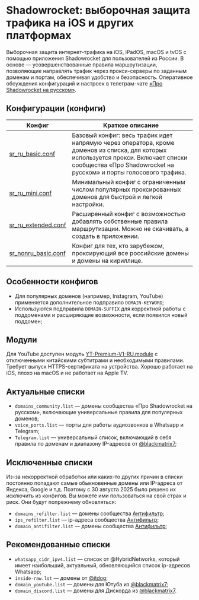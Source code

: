 # Shadowrocket: выборочная защита трафика на iOS и других платформах

Выборочная защита интернет-трафика на iOS, iPadOS, macOS и tvOS с помощью приложения Shadowrocket для пользователей из России. В основе — усовершенствованные правила маршрутизации, позволяющие направлять трафик через прокси-серверы по заданным доменам и портам, обеспечивая удобство и безопасность. Оперативное обсуждения конфигураций и настроек в телеграм-чате [«Про Shadowrocket на русском»](https://t.me/shadowrocket_ru).


## Конфигурации (конфиги)

| Конфиг             | Краткое описание                                                                                             |
|--------------------|-------------------------------------------------------------------------------------------------------------|
| [sr_ru_basic.conf](https://raw.githubusercontent.com/mrkhachaturov/shadowrocket-configuration-file/refs/heads/main/conf/sr_ru_basic.conf)  | Базовый конфиг: весь трафик идет напрямую через оператора, кроме доменов из списка, для которых используется прокси. Включает списки сообщества «Про Shadowrocket на русском» и порты голосового трафика.        |
| [sr_ru_mini.conf](https://raw.githubusercontent.com/mrkhachaturov/shadowrocket-configuration-file/refs/heads/main/conf/sr_ru_mini.conf)   | Минимальный конфиг с ограниченным числом популярных проксированных доменов для быстрой и легкой настройки.    |
| [sr_ru_extended.conf](https://raw.githubusercontent.com/mrkhachaturov/shadowrocket-configuration-file/refs/heads/main/conf/sr_ru_extended.conf) | Расширенный конфиг с возможностью добавлять собственные правила маршрутизации. Можно не скачивать, а создать в приложении.                              |
| [sr_nonru_basic.conf](https://raw.githubusercontent.com/mrkhachaturov/shadowrocket-configuration-file/refs/heads/main/conf/sr_nonru_basic.conf) | Конфиг для тех, кто зарубежом, проксирующий все российские домены и домены на кириллице.

## Особенности конфигов
- Для популярных доменов (например, Instagram, YouTube) применяется дополнительное подправило `DOMAIN-KEYWORD`;
- Используются подправила `DOMAIN-SUFFIX` для корректной работы с поддоменами и расширяющие возможности, если появился новый поддомен;

## Модули
Для YouTube доступен модуль [YT-Premium-V1-RU.module](https://raw.githubusercontent.com/mrkhachaturov/shadowrocket-configuration-file/refs/heads/release/modules/YT-Premium-V1-RU.module) с отключенными китайскими субтитрами и необходимыми правилами. Требует выпуск HTTPS-сертификата на устройства. Хорошо работает на iOS, плохо на macOS и не работает на Apple TV.

## Актуальные списки
- `domains_community.list` — домены сообщества «Про Shadowrocket на русском», включающие универсальные правила для популярных доменов;
- `voice_ports.list` — порты для работы аудиозвонков в Whatsapp и Telegram;
- `Telegram.list` — универсальный список, включающий в себя правила по доменам и диапазону IP-адресов от [@blackmatrix7](https://github.com/blackmatrix7/ios_rule_script/refs/heads/master/rule/Shadowrocket/Telegram/Telegram.list);

## Исключенные списки
Из-за некорректной обработки или каких-то других причин в списки постоянно попадают самые обыкновенные домены или IP-адреса от Яндекса, Google и т.д. Поэтому с 30 августа 2025 было решено их исключить из конфигов. Вы можете ими пользоваться на свой страх и риск. Они будут попрежнему обновляться:
- `domains_refilter.list` — домены сообщества [Антифильтр](https://community.antifilter.download);
- `ips_refilter.list` — ip-адреса сообщества [Антифильтр](https://community.antifilter.download);
- `domain_antifilter.list` — домены сообщества [Антифильтр](https://community.antifilter.download);

## Рекомендованные списки
- `whatsapp_cidr_ipv4.list` — список от @HybridNetworks, который имеет наибольший, актуальный, обновляющийся список ip-адресов Whatsapp;
- `inside-raw.lst` — домены от [@itdog](https://github.com/itdoginfo/allow-domains/blob/main/Russia/inside-clashx.lst);
- `domain_youtube.list` — домены для Ютуба из [@blackmatrix7](https://github.com/dsvip/Quantumult-X);
- `domain_discord.list` — домены для Дискорда из [@blackmatrix7](https://github.com/blackmatrix7/ios_rule_script).
